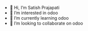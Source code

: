 - 👋 Hi, I’m Satish Prajapati
- 👀 I’m interested in odoo
- 🌱 I’m currently learning odoo
- 💞️ I’m looking to collaborate on odoo

<!---
satishTB82/satishTB82 is a ✨ special ✨ repository because its `README.md` (this file) appears on your GitHub profile.
You can click the Preview link to take a look at your changes.
--->

